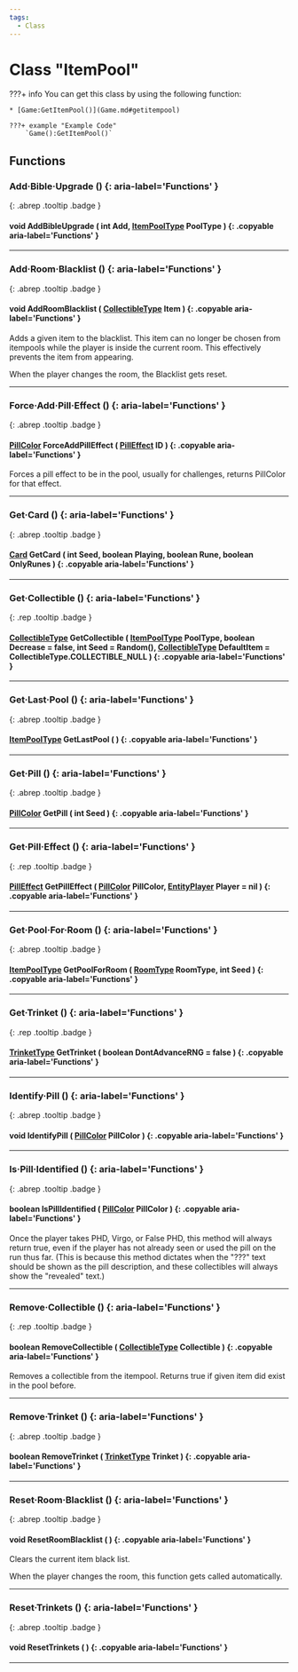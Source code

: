```yaml
---
tags:
  - Class
---
```

# Class "ItemPool"

???+ info
    You can get this class by using the following function:

    * [Game:GetItemPool()](Game.md#getitempool)

    ???+ example "Example Code"
        `Game():GetItemPool()`

## Functions
### Add·Bible·Upgrade () {: aria-label='Functions' }
[ ](#){: .abrep .tooltip .badge }
#### void AddBibleUpgrade ( int Add, [ItemPoolType](enums/ItemPoolType.md) PoolType ) {: .copyable aria-label='Functions' }

___
### Add·Room·Blacklist () {: aria-label='Functions' }
[ ](#){: .abrep .tooltip .badge }
#### void AddRoomBlacklist ( [CollectibleType](enums/CollectibleType.md) Item ) {: .copyable aria-label='Functions' }
Adds a given item to the blacklist. This item can no longer be chosen from itempools while the player is inside the current room. This effectively prevents the item from appearing.

When the player changes the room, the Blacklist gets reset.

___
### Force·Add·Pill·Effect () {: aria-label='Functions' }
[ ](#){: .abrep .tooltip .badge }
#### [PillColor](enums/PillColor.md) ForceAddPillEffect ( [PillEffect](enums/PillEffect.md) ID ) {: .copyable aria-label='Functions' }
Forces a pill effect to be in the pool, usually for challenges, returns PillColor for that effect.
___
### Get·Card () {: aria-label='Functions' }
[ ](#){: .abrep .tooltip .badge }
#### [Card](enums/Card.md) GetCard ( int Seed, boolean Playing, boolean Rune, boolean OnlyRunes ) {: .copyable aria-label='Functions' }

___
### Get·Collectible () {: aria-label='Functions' }
[ ](#){: .rep .tooltip .badge }
#### [CollectibleType](enums/CollectibleType.md) GetCollectible ( [ItemPoolType](enums/ItemPoolType.md) PoolType, boolean Decrease = false, int Seed = Random(), [CollectibleType](enums/CollectibleType.md) DefaultItem = CollectibleType.COLLECTIBLE_NULL ) {: .copyable aria-label='Functions' }

___
### Get·Last·Pool () {: aria-label='Functions' }
[ ](#){: .abrep .tooltip .badge }
#### [ItemPoolType](enums/ItemPoolType.md) GetLastPool ( ) {: .copyable aria-label='Functions' }

___
### Get·Pill () {: aria-label='Functions' }
[ ](#){: .abrep .tooltip .badge }
#### [PillColor](enums/PillColor.md) GetPill ( int Seed ) {: .copyable aria-label='Functions' }

___
### Get·Pill·Effect () {: aria-label='Functions' }
[ ](#){: .rep .tooltip .badge }
#### [PillEffect](enums/PillEffect.md) GetPillEffect ( [PillColor](enums/PillColor.md) PillColor, [EntityPlayer](EntityPlayer.md) Player = nil ) {: .copyable aria-label='Functions' }

___
### Get·Pool·For·Room () {: aria-label='Functions' }
[ ](#){: .abrep .tooltip .badge }
#### [ItemPoolType](enums/ItemPoolType.md) GetPoolForRoom ( [RoomType](enums/RoomType.md) RoomType, int Seed ) {: .copyable aria-label='Functions' }

___
### Get·Trinket () {: aria-label='Functions' }
[ ](#){: .rep .tooltip .badge }
#### [TrinketType](enums/TrinketType.md) GetTrinket ( boolean DontAdvanceRNG = false ) {: .copyable aria-label='Functions' }

___
### Identify·Pill () {: aria-label='Functions' }
[ ](#){: .abrep .tooltip .badge }
#### void IdentifyPill ( [PillColor](enums/PillColor.md) PillColor ) {: .copyable aria-label='Functions' }

___
### Is·Pill·Identified () {: aria-label='Functions' }
[ ](#){: .abrep .tooltip .badge }
#### boolean IsPillIdentified ( [PillColor](enums/PillColor.md) PillColor ) {: .copyable aria-label='Functions' }

Once the player takes PHD, Virgo, or False PHD, this method will always return true, even if the player has not already seen or used the pill on the run thus far. (This is because this method dictates when the "???" text should be shown as the pill description, and these collectibles will always show the "revealed" text.)

___
### Remove·Collectible () {: aria-label='Functions' }
[ ](#){: .rep .tooltip .badge }
#### boolean RemoveCollectible ( [CollectibleType](enums/CollectibleType.md) Collectible ) {: .copyable aria-label='Functions' }
Removes a collectible from the itempool. Returns true if given item did exist in the pool before.

___
### Remove·Trinket () {: aria-label='Functions' }
[ ](#){: .abrep .tooltip .badge }
#### boolean RemoveTrinket ( [TrinketType](enums/TrinketType.md) Trinket ) {: .copyable aria-label='Functions' }

___
### Reset·Room·Blacklist () {: aria-label='Functions' }
[ ](#){: .abrep .tooltip .badge }
#### void ResetRoomBlacklist ( ) {: .copyable aria-label='Functions' }
Clears the current item black list.

When the player changes the room, this function gets called automatically.

___
### Reset·Trinkets () {: aria-label='Functions' }
[ ](#){: .abrep .tooltip .badge }
#### void ResetTrinkets ( ) {: .copyable aria-label='Functions' }

___
